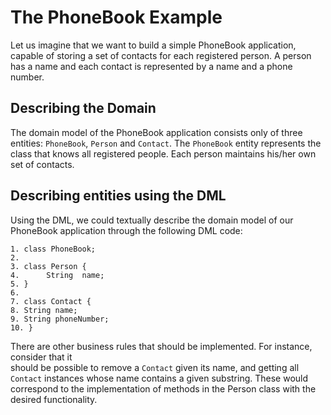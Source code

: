 # The PhoneBook Example

Let	us	imagine	that	we	want	to	build	a simple PhoneBook	application,	capable	of	storing	a	set	
of	contacts for	each	registered	person.	A	person	has	a	name	and	each	contact	is	represented	
by	a name	and	a	phone	number.

## Describing	the	Domain

The	 domain	 model	 of	 the	 PhoneBook	 application consists only	 of	three entities:	 ```PhoneBook```,
```Person``` and	```Contact```.	The	```PhoneBook``` entity	represents	the	class	that	knows	all	registered	people.	
Each	person	maintains	his/her	own	set	of	contacts.

## Describing	entities using	the	DML

Using	the	DML,	we	could	textually	describe	the	domain	model	of	our	PhoneBook	application	
through	the following	DML	code:

```
1. class PhoneBook;
2.
3. class Person	{
4. 		String	name;
5. }
6.
7. class Contact {
8. String name;
9. String phoneNumber;
10. }
```

There	are	other	business	rules	that	should	be	implemented.	For	instance,	consider	that	it	
should	be	possible	to	remove	a	```Contact``` given	its	name, and	getting all	```Contact``` instances	
whose	 name	 contains	 a	 given	 substring. These	 would	 correspond	 to	 the	implementation	 of	
methods	in	the	Person class	with	the	desired	functionality.
